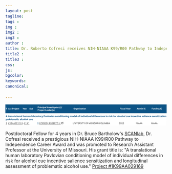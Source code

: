 ```yaml
---
layout: post
tagline: 
tags : 
img : 
img2 : 
img3 : 
author : 
title: Dr. Roberto Cofresi receives NIH-NIAAA K99/R00 Pathway to Independence Career Award
title2 : 
title3 : 
css: 
js: 
bgcolor: 
keywords: 
canonical:

---
```


<span class="image small"><img src="assets/images/news/Cofresi-k99.png" alt="" /></span>

Postdoctoral Fellow for 4 years in Dr. Bruce Bartholow's [SCANlab](https://www.scanlab.page/), Dr. Cofresi received a prestigious NIH-NIAAA K99/R00 Pathway to Independence Career Award and was promoted to Research Assistant Professor at the University of Missouri. <!--readmore--> His grant title is: "A translational human laboratory Pavlovian conditioning model of individual differences in risk for alcohol cue incentive salience sensitization and longitudinal assessment of problematic alcohol use." [Project #1K99AA029169](https://reporter.nih.gov/search/tURYy62-EU69c0YZtbTVqg/project-details/10371738) 



 
